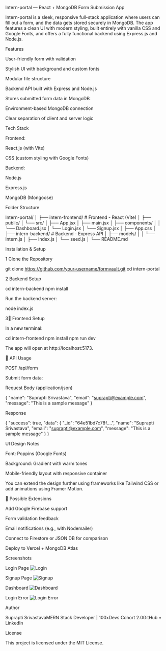Intern-portal — React + MongoDB Form Submission App

Intern-portal is a sleek, responsive full-stack application where users can fill out a form, and the data gets stored securely in MongoDB. The app features a clean UI with modern styling, built entirely with vanilla CSS and Google Fonts, and offers a fully functional backend using Express.js and Node.js.

 Features

 User-friendly form with validation

 Stylish UI with background and custom fonts

 Modular file structure

 Backend API built with Express and Node.js

 Stores submitted form data in MongoDB

 Environment-based MongoDB connection

Clear separation of client and server logic

 Tech Stack

Frontend:

React.js (with Vite)

CSS (custom styling with Google Fonts)

Backend:

Node.js

Express.js

MongoDB (Mongoose)

 Folder Structure

Intern-portal/
│
├── intern-frontend/               # Frontend - React (Vite)
│   ├── public/
│   └── src/
│       ├── App.jsx
│       ├── main.jsx
│       ├── components/
│       │   └── Dashboard.jsx
        │   └── Login.jsx
        │   └── Signup.jsx
│       ├── App.css
│
├── intern-backend/               # Backend - Express API
│   ├── models/
│   │   └── Intern.js
│   ├── index.js
│   └── seed.js
│
└── README.md

 Installation & Setup

1 Clone the Repository

git clone https://github.com/your-username/formvault.git
cd intern-portal

2 Backend Setup

cd intern-backend
npm install

Run the backend server:

node index.js

3⃣ Frontend Setup

In a new terminal:

cd intern-frontend
npm install
npm run dev

The app will open at http://localhost:5173.

📱 API Usage

POST /api/form

Submit form data:

Request Body (application/json)

{
  "name": "Suprapti Srivastava",
  "email": "suprapti@example.com",
  "message": "This is a sample message"
}

Response

{
  "success": true,
  "data": {
    "_id": "64e51bd7c78f....",
    "name": "Suprapti Srivastava",
    "email": "suprapti@example.com",
    "message": "This is a sample message"
  }
}

 UI Design Notes

Font: Poppins (Google Fonts)

Background: Gradient with warm tones

Mobile-friendly layout with responsive container

You can extend the design further using frameworks like Tailwind CSS or add animations using Framer Motion.

🔧 Possible Extensions

 Add Google Firebase support

 Form validation feedback

 Email notifications (e.g., with Nodemailer)

 Connect to Firestore or JSON DB for comparison

 Deploy to Vercel + MongoDB Atlas

 Screenshots

 Login Page
![Login](public/login.jpg)

 Signup Page
![Signup](public/signup.jpg)

 Dashboard
![Dashboard](public/dashboard.jpg)

 Login Error
![Login Error](public/loginerror.jpg)



 Author

Suprapti SrivastavaMERN Stack Developer | 100xDevs Cohort 2.0GitHub • LinkedIn

 License

This project is licensed under the MIT License.

